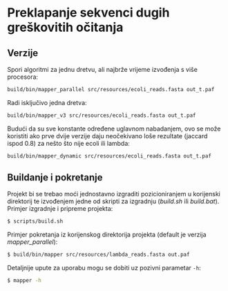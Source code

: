 # Preklapanje sekvenci dugih greškovitih očitanja
## Verzije
Spori algoritmi za jednu dretvu, ali najbrže vrijeme izvođenja s više procesora:
```sh
build/bin/mapper_parallel src/resources/ecoli_reads.fasta out_t.paf
```  

Radi isključivo jedna dretva:
```sh
build/bin/mapper_v3 src/resources/ecoli_reads.fasta out_t.paf
```  
Budući da su sve konstante određene uglavnom nabadanjem, ovo se može koristiti ako prve dvije verzije daju neočekivano loše rezultate (jaccard ispod 0.8) za nešto što nije ecoli ili lambda:
```sh
build/bin/mapper_dynamic src/resources/ecoli_reads.fasta out_t.paf
```  

## Buildanje i pokretanje
Projekt bi se trebao moći jednostavno izgraditi pozicioniranjem u korijenski direktorij te izvođenjem jedne od skripti za izgradnju (_build.sh_ ili _build.bat_).
Primjer izgradnje i pripreme projekta:  
```sh
$ scripts/build.sh
```  
Primjer pokretanja iz korijenskog direktorija projekta (default je verzija _mapper_parallel_):
```sh
$ build/bin/mapper src/resources/lambda_reads.fasta out.paf 
```  
Detaljnije upute za uporabu mogu se dobiti uz pozivni parametar `-h`:
```sh
$ mapper -h
```  
